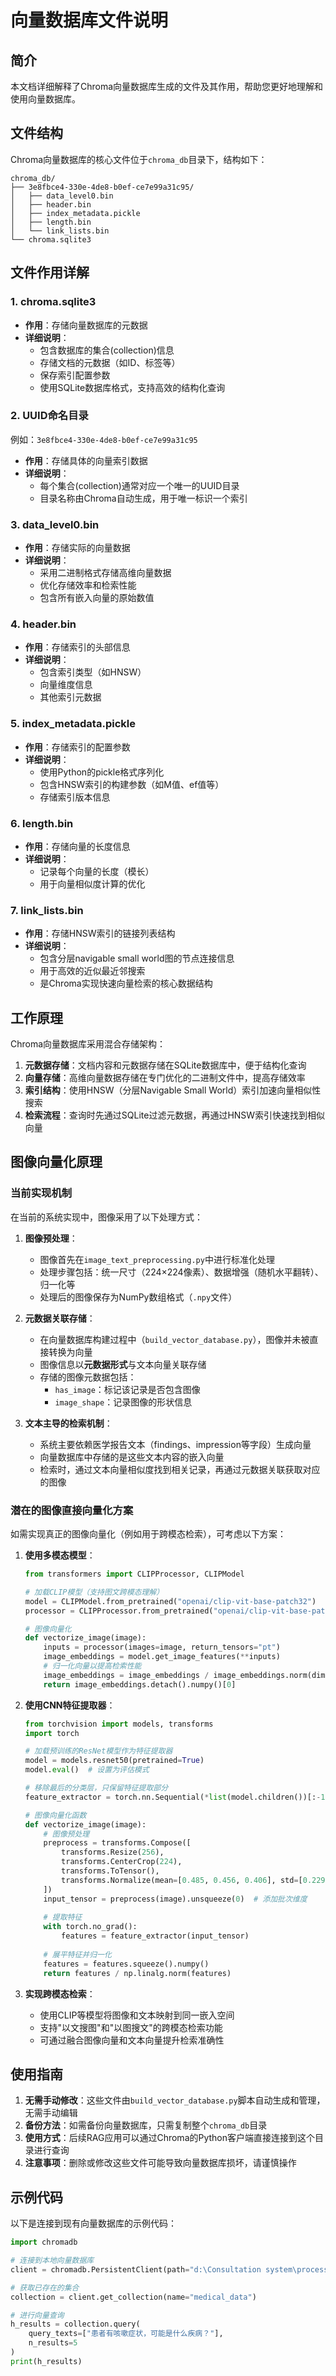 # 向量数据库文件说明

## 简介
本文档详细解释了Chroma向量数据库生成的文件及其作用，帮助您更好地理解和使用向量数据库。

## 文件结构
Chroma向量数据库的核心文件位于`chroma_db`目录下，结构如下：
```
chroma_db/
├── 3e8fbce4-330e-4de8-b0ef-ce7e99a31c95/
│   ├── data_level0.bin
│   ├── header.bin
│   ├── index_metadata.pickle
│   ├── length.bin
│   └── link_lists.bin
└── chroma.sqlite3
```

## 文件作用详解

### 1. chroma.sqlite3
- **作用**：存储向量数据库的元数据
- **详细说明**：
  - 包含数据库的集合(collection)信息
  - 存储文档的元数据（如ID、标签等）
  - 保存索引配置参数
  - 使用SQLite数据库格式，支持高效的结构化查询

### 2. UUID命名目录
例如：`3e8fbce4-330e-4de8-b0ef-ce7e99a31c95`
- **作用**：存储具体的向量索引数据
- **详细说明**：
  - 每个集合(collection)通常对应一个唯一的UUID目录
  - 目录名称由Chroma自动生成，用于唯一标识一个索引

### 3. data_level0.bin
- **作用**：存储实际的向量数据
- **详细说明**：
  - 采用二进制格式存储高维向量数据
  - 优化存储效率和检索性能
  - 包含所有嵌入向量的原始数值

### 4. header.bin
- **作用**：存储索引的头部信息
- **详细说明**：
  - 包含索引类型（如HNSW）
  - 向量维度信息
  - 其他索引元数据

### 5. index_metadata.pickle
- **作用**：存储索引的配置参数
- **详细说明**：
  - 使用Python的pickle格式序列化
  - 包含HNSW索引的构建参数（如M值、ef值等）
  - 存储索引版本信息

### 6. length.bin
- **作用**：存储向量的长度信息
- **详细说明**：
  - 记录每个向量的长度（模长）
  - 用于向量相似度计算的优化

### 7. link_lists.bin
- **作用**：存储HNSW索引的链接列表结构
- **详细说明**：
  - 包含分层navigable small world图的节点连接信息
  - 用于高效的近似最近邻搜索
  - 是Chroma实现快速向量检索的核心数据结构

## 工作原理
Chroma向量数据库采用混合存储架构：
1. **元数据存储**：文档内容和元数据存储在SQLite数据库中，便于结构化查询
2. **向量存储**：高维向量数据存储在专门优化的二进制文件中，提高存储效率
3. **索引结构**：使用HNSW（分层Navigable Small World）索引加速向量相似性搜索
4. **检索流程**：查询时先通过SQLite过滤元数据，再通过HNSW索引快速找到相似向量

## 图像向量化原理

### 当前实现机制
在当前的系统实现中，图像采用了以下处理方式：

1. **图像预处理**：
   - 图像首先在`image_text_preprocessing.py`中进行标准化处理
   - 处理步骤包括：统一尺寸（224×224像素）、数据增强（随机水平翻转）、归一化等
   - 处理后的图像保存为NumPy数组格式（`.npy`文件）

2. **元数据关联存储**：
   - 在向量数据库构建过程中（`build_vector_database.py`），图像并未被直接转换为向量
   - 图像信息以**元数据形式**与文本向量关联存储
   - 存储的图像元数据包括：
     - `has_image`：标记该记录是否包含图像
     - `image_shape`：记录图像的形状信息

3. **文本主导的检索机制**：
   - 系统主要依赖医学报告文本（findings、impression等字段）生成向量
   - 向量数据库中存储的是这些文本内容的嵌入向量
   - 检索时，通过文本向量相似度找到相关记录，再通过元数据关联获取对应的图像

### 潜在的图像直接向量化方案
如需实现真正的图像向量化（例如用于跨模态检索），可考虑以下方案：

1. **使用多模态模型**：
   ```python
   from transformers import CLIPProcessor, CLIPModel
   
   # 加载CLIP模型（支持图文跨模态理解）
   model = CLIPModel.from_pretrained("openai/clip-vit-base-patch32")
   processor = CLIPProcessor.from_pretrained("openai/clip-vit-base-patch32")
   
   # 图像向量化
   def vectorize_image(image):
       inputs = processor(images=image, return_tensors="pt")
       image_embeddings = model.get_image_features(**inputs)
       # 归一化向量以提高检索性能
       image_embeddings = image_embeddings / image_embeddings.norm(dim=-1, keepdim=True)
       return image_embeddings.detach().numpy()[0]
   ```

2. **使用CNN特征提取器**：
   ```python
   from torchvision import models, transforms
   import torch
   
   # 加载预训练的ResNet模型作为特征提取器
   model = models.resnet50(pretrained=True)
   model.eval()  # 设置为评估模式
   
   # 移除最后的分类层，只保留特征提取部分
   feature_extractor = torch.nn.Sequential(*list(model.children())[:-1])
   
   # 图像向量化函数
   def vectorize_image(image):
       # 图像预处理
       preprocess = transforms.Compose([
           transforms.Resize(256),
           transforms.CenterCrop(224),
           transforms.ToTensor(),
           transforms.Normalize(mean=[0.485, 0.456, 0.406], std=[0.229, 0.224, 0.225]),
       ])
       input_tensor = preprocess(image).unsqueeze(0)  # 添加批次维度
       
       # 提取特征
       with torch.no_grad():
           features = feature_extractor(input_tensor)
       
       # 展平特征并归一化
       features = features.squeeze().numpy()
       return features / np.linalg.norm(features)
   ```

3. **实现跨模态检索**：
   - 使用CLIP等模型将图像和文本映射到同一嵌入空间
   - 支持"以文搜图"和"以图搜文"的跨模态检索功能
   - 可通过融合图像向量和文本向量提升检索准确性

## 使用指南
1. **无需手动修改**：这些文件由`build_vector_database.py`脚本自动生成和管理，无需手动编辑
2. **备份方法**：如需备份向量数据库，只需复制整个`chroma_db`目录
3. **使用方式**：后续RAG应用可以通过Chroma的Python客户端直接连接到这个目录进行查询
4. **注意事项**：删除或修改这些文件可能导致向量数据库损坏，请谨慎操作

## 示例代码
以下是连接到现有向量数据库的示例代码：
```python
import chromadb

# 连接到本地向量数据库
client = chromadb.PersistentClient(path="d:\Consultation system\processed_vqa_data\vector_database\chroma_db")

# 获取已存在的集合
collection = client.get_collection(name="medical_data")

# 进行向量查询
h_results = collection.query(
    query_texts=["患者有咳嗽症状，可能是什么疾病？"],
    n_results=5
)
print(h_results)
```